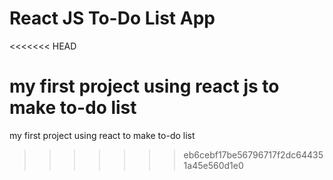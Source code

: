 # React JS To-Do List App
<<<<<<< HEAD

my first project using react js to make to-do list
=======
my first project using react to make to-do list
>>>>>>> eb6cebf17be56796717f2dc644351a45e560d1e0
